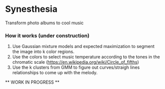 # Synesthesia

Transform photo albums to cool music

### How it works (under construction)

1) Use Gaussian mixture models and expected maximization to segment the image into k color regions.
2) Use the colors to select music temperature according to the tones in the chromatic scale (https://en.wikipedia.org/wiki/Circle_of_fifths)
3) Use the k clusters from GMM to figure out curves/straigh lines relationships to come up with the melody.

** WORK IN PROGRESS **
